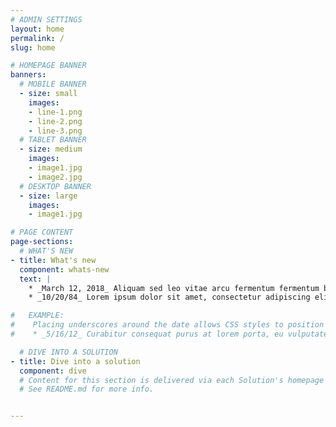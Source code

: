 ```yaml
---
# ADMIN SETTINGS
layout: home
permalink: /
slug: home

# HOMEPAGE BANNER
banners:
  # MOBILE BANNER
  - size: small
    images:
    - line-1.png
    - line-2.png
    - line-3.png
  # TABLET BANNER
  - size: medium
    images:
    - image1.jpg
    - image2.jpg
  # DESKTOP BANNER
  - size: large
    images:
    - image1.jpg

# PAGE CONTENT
page-sections:
  # WHAT'S NEW
- title: What's new
  component: whats-new
  text: |
    * _March 12, 2018_ Aliquam sed leo vitae arcu fermentum fermentum bibendum vel lectus. Vestibulum dictum nulla nulla, a ultricies sem sodales nec. Maecenas blandit ante vel nunc maximus malesuada.
    * _10/20/84_ Lorem ipsum dolor sit amet, consectetur adipiscing elit. Mauris vel faucibus mi. Nam felis velit, sodales eget semper sed, convallis efficitur nunc.

#   EXAMPLE:
#    Placing underscores around the date allows CSS styles to position them around the content.
#    * _5/16/12_ Curabitur consequat purus at lorem porta, eu vulputate dolor consectetur. Vestibulum sodales sagittis felis, nec viverra ex fringilla non.

  # DIVE INTO A SOLUTION
- title: Dive into a solution
  component: dive
  # Content for this section is delivered via each Solution's homepage markdown file.
  # See README.md for more info.


---
```


